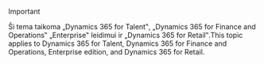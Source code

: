 > [!IMPORTANT]
> <span data-ttu-id="3a328-101">Ši tema taikoma „Dynamics 365 for Talent‟, „Dynamics 365 for Finance and Operations‟ „Enterprise‟ leidimui ir „Dynamics 365 for Retail‟.</span><span class="sxs-lookup"><span data-stu-id="3a328-101">This topic applies to Dynamics 365 for Talent, Dynamics 365 for Finance and Operations, Enterprise edition, and Dynamics 365 for Retail.</span></span> 
